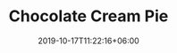 ---
title: "Chocolate Cream Pie"
date: 2019-10-17T11:22:16+06:00
draft: false

# meta description
description : ""

# product Price
price: "25"
priceBefore: ""

# type must be "products"
type: "cream"

# product Images
# first image will be shown in the product page
images:
  - image: "images/cream-pies/chocolate-site5.jpg"
  - image: "images/cream-pies/chocolate-site1.jpg"
  - image: "images/cream-pies/chocolate-site2.jpg"
  - image: "images/cream-pies/chocolate-site3.jpg"
  - image: "images/cream-pies/chocolate-site4.jpg"
---